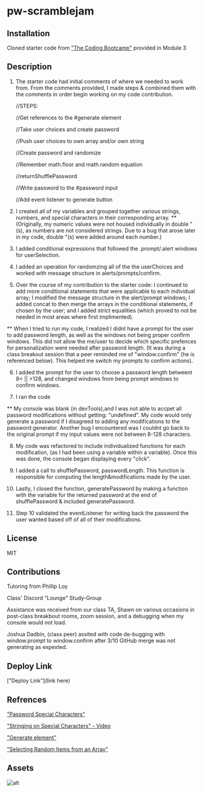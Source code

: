 # pw-scramblejam

## Installation

Cloned starter code from ["The Coding Bootcamp"](https://github.com/coding-boot-camp/friendly-parakeet) 
provided in Module 3


## Description

1. The starter code had initial comments of where we needed to work from. From the comments provided, I made steps & combined them with the comments in order begin working on my code contribution. 


    //STEPS:

    //Get references to the #generate element

    //Take user choices and create password

    //Push user choices to own array and/or own string

    //Create password and randomize

    //Remember math.floor and math.random equation

    //returnShufflePassword

    //Write password to the #password input

    //Add event listener to generate button


2. I created all of my variables and grouped together various strings, numbers, and special characters in their corresponding array.
** (Originally, my numeric values were not housed individually in double "(s), as numbers are not considered strings. Due to a bug that arose later in my code, double "(s) were added around each number.) 


3. I added conditional expressions that followed the .prompt/.alert windows for userSelection.


4. I added an operation for randomzing all of the the userChoices and worked with message structure in alerts/prompts/confirm.


5. Over the course of my contribution to the starter code: I continued to add more conditional statements that were applicable to each individual array; I modified the message structure in the alert/prompt windows; I added concat to then merge the arrays in the conditional statements, if chosen by the user; and I added strict equalities (which proved to not be needed in most areas where first implimented).

** When I tried to run my code, I realized I didnt have a prompt for the user to add password length, as well as the windows not being proper confirm windows. This did not allow the me/user to decide which specific prefences for personalization were needed after password length. 
(It was during a class breakout session that a peer reminded me of "window.confirm" (he is referenced below). This helped me switch my prompts to confirm actions).

6. I added the prompt for the user to choose a password length betweent 8< || >128, and changed windows from being prompt windows to confirm windows.


7. I ran the code

** My console was blank (in devTools),and I was not able to accpet all password modifications without getting: "undefined". My code would only generate a password if I disagreed to adding any modifications to the password generator. Another bug I encountered was I couldnt go back to the original prompt if my input values were not between 8-128 characters.

8. My code was refactored to include individualized functions for each modification, (as I had been using a variable within a variable). Once this was done, the console began displaying every "click".

9. I added a call to shufflePassword, passwordLength. This function is responsible for computing the length&modifications made by the user.

10. Lastly, I closed the function, generatePassword by making a function with the variable for the returned password at the end of shufflePassword & included generatePassword.

11. Step 10 validated the eventListener for writing back the password the user wanted based off of all of their modifications.

## License
MIT

## Contributions

Tutoring from Phillip Loy

Class' Discord "Lounge" Study-Group

Assistance was received from our class TA, Shawn on various occasions in post-class breakbout rooms, zoom session, and a debugging when my console would not load.

Joshua Dadbin, (class peer) assited with code de-bugging with window.prompt to window.confirm after 3/10 GitHub merge was not generating as expexted.


## Deploy Link
["Deploy Link"](link here)

## Refrences
["Password Special Characters"](https://owasp.org/www-community/password-special-characters)

["Stringing on Special Characters" - Video](https://youtu.be/PRmTHiwTvts)

["Generate element"](https://developer.mozilla.org/en-US/docs/Web/API/Document/createElement)

["Selecting Random Items from an Array"](https://css-tricks.com/snippets/javascript/select-random-item-array/)


## Assets

![alt](linkhere)